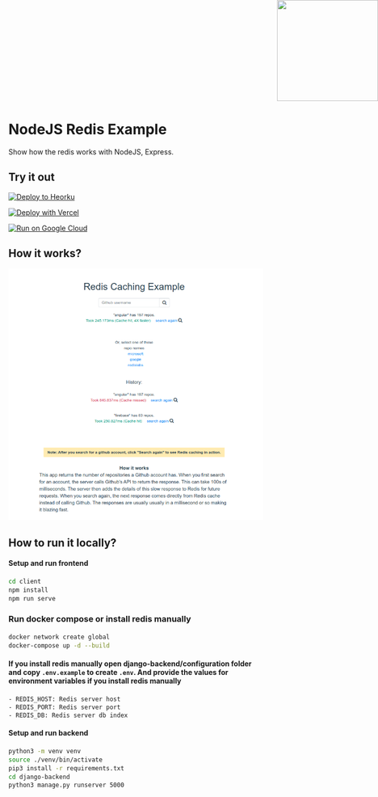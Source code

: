 
<div style="position: absolute; top: 0px; right: 0px;">
    <img width="200" height="200" src="https://redislabs.com/wp-content/uploads/2020/12/RedisLabs_Illustration_HomepageHero_v4.svg">
</div>

<div style="height: 150px"></div>

# NodeJS Redis Example

Show how the redis works with NodeJS, Express.

## Try it out

<p>
    <a href="https://heroku.com/deploy" target="_blank">
        <img src="https://www.herokucdn.com/deploy/button.svg" alt="Deploy to Heorku" width="200px"/>
    <a>
</p>

<p>
    <a href="https://vercel.com/new/git/external?repository-url=https%3A%2F%2Fgithub.com%2FITsolution-git%2Fnode-express-redis&env=REDIS_ENDPOINT_URI,REDIS_PASSWORD&envDescription=REDIS_ENDPOINT_URI%20is%20required%20at%20least%20to%20connect%20to%20Redis%20clouding%20server" target="_blank">
        <img src="https://vercel.com/button" alt="Deploy with Vercel" width="200px" height="50px"/>
    </a>
</p>

<p>
    <a href="https://deploy.cloud.run" target="_blank">
        <img src="https://deploy.cloud.run/button.svg" alt="Run on Google Cloud" width="200px"/>
    </a>
</p>


## How it works?

![How it works](docs/screenshot001.png)

## How to run it locally?

#### Setup and run frontend

```sh
cd client
npm install
npm run serve
```

### Run docker compose or install redis manually
```sh
docker network create global
docker-compose up -d --build
```

#### If you install redis manually open django-backend/configuration folder and copy `.env.example` to create `.env`. And provide the values for environment variables if you install redis manually
    - REDIS_HOST: Redis server host
    - REDIS_PORT: Redis server port
    - REDIS_DB: Redis server db index

#### Setup and run backend

``` sh
python3 -m venv venv
source ./venv/bin/activate
pip3 install -r requirements.txt
cd django-backend
python3 manage.py runserver 5000
```
